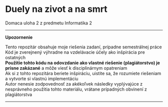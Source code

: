 # Duely na zivot a na smrt  

Domaca uloha 2 z predmetu Informatika 2  

---

**Upozornenie**  

Tento repozitár obsahuje moje riešenia zadaní, prípadne semestrálnej práce  
Kód je zverejnený výhradne na vzdelávacie účely ako inšpirácia pre ostatných  
**Použitie tohto kódu na odovzdanie ako vlastné riešenie (plagiátorstvo) je prísne zakázané** a môže viesť k disciplinárnym opatreniam  
Ak si z tohto repozitára beriete inšpiráciu, uistite sa, že rozumiete riešeniam a vytvorte si vlastnú implementáciu  
Autor nenesie zodpovednosť za akékoľvek následky vyplývajúce z nesprávneho použitia tohto materiálu, vrátane prípadných obvinení z plagiátorstva  

---

